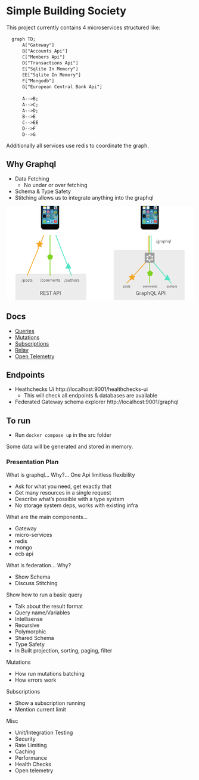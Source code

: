 #  Simple Building Society 

This project currently contains 4 microservices structured like:

```mermaid
  graph TD;
      A["Gateway"]
      B["Accounts Api"]
      C["Members Api"]
      D["Transactions Api"]
      E["Sqlite In Memory"]
      EE["Sqlite In Memory"]
      F["Mongodb"]
      G["European Central Bank Api"]

      A-->B;
      A-->C;
      A-->D;
      B-->E
      C-->EE
      D-->F
      D-->G
```

Additionally all services use redis to coordinate the graph.

## Why Graphql

* Data Fetching
  * No under or over fetching
* Schema & Type Safety
* Stitching allows us to integrate anything into the graphql

![Why Graphql](docs/images/requests.png "Why Graphql")

## Docs
* [Queries](docs/Queries.md)
* [Mutations](docs/Mutations.md)
* [Subscriptions](docs/Subscriptions.md)
* [Relay](docs/Relay.md)
* [Open Telemetry](docs/Open_Telemetry.md)

## Endpoints
* Heathchecks Ui http://localhost:9001/healthchecks-ui
  * This will check all endpoints & databases are available
* Federated Gateway schema explorer http://localhost:9001/graphql

## To run
* Run `docker compose up` in the src folder

Some data will be generated and stored in memory.

### Presentation Plan

What is graphql...  Why?... One Api limitless flexibility
* Ask for what you need, get exactly that
* Get many resources in a single request
* Describe what’s possible with a type system
* No storage system deps, works with existing infra

What are the main components... 
* Gateway
* micro-services
* redis
* mongo
* ecb api

What is federation... Why?
* Show Schema  
* Discuss Stitching

Show how to run a basic query
* Talk about the result format
* Query name/Variables
* Intellisense
* Recursive
* Polymorphic
* Shared Schema
* Type Safety
* In Built projection, sorting, paging, filter

Mutations
* How run mutations batching
* How errors work

Subscriptions
* Show a subscription running
* Mention current limit

Misc
* Unit/Integration Testing
* Security
* Rate Limiting
* Caching
* Performance
* Health Checks
* Open telemetry

